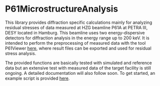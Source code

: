 # P61MicrostructureAnalysis
This library provides diffraction specific calculations mainly for analyzing residual stresses of data measured at HZG beamline P61A at PETRA III, DESY located in Hamburg. This beamline uses two energy-dispersive detectors for diffraction analysis in the energy range up to 200 keV. It is intended to perform the preprocessing of measured data with the tool P61Viewer [here](https://github.com/glebdovzhenko/P61Viewer), where result files can be exported and used for residual stress analysis.

The provided functions are basically tested with simulated and reference data but an extensive test with measured data of the target facility is still ongoing. A detailed documentation will also follow soon. To get started, an example script is provided [here](https://github.com/SebastianProg/P61MicrostructureAnalysis/blob/main/src/TestDataHandlingP61A.py).
